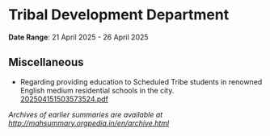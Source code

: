 # Tribal Development Department

**Date Range**: 21 April 2025 - 26 April 2025


## Miscellaneous
- Regarding providing education to Scheduled Tribe students in renowned English medium residential schools in the city.\
  [202504151503573524.pdf](https://gr.maharashtra.gov.in/Site/Upload/Government%20Resolutions/English/202504151503573524.pdf)


*Archives of earlier summaries are available at http://mahsummary.orgpedia.in/en/archive.html*